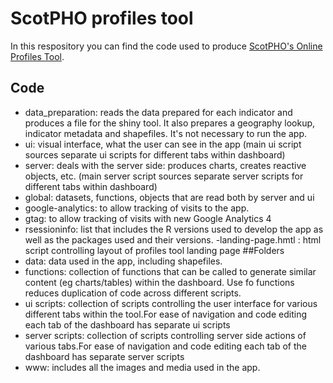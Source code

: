 # ScotPHO profiles tool
In this respository you can find the code used to produce [ScotPHO's Online Profiles Tool](https://scotland.shinyapps.io/ScotPHO_profiles_tool/).
## Code
- data_preparation: reads the data prepared for each indicator and produces a file for the shiny tool. It also prepares a geography lookup, indicator metadata and shapefiles. It's not necessary to run the app.
- ui: visual interface, what the user can see in the app (main ui script sources separate ui scripts for different tabs within dashboard)
- server: deals with the server side: produces charts, creates reactive objects, etc. (main server script sources separate server scripts for different tabs within dashboard)
- global: datasets, functions, objects that are read both by server and ui
- google-analytics: to allow tracking of visits to the app.
- gtag: to allow tracking of visits with new Google Analytics 4
- rsessioninfo: list that includes the R versions used to develop the app as well as the packages used and their versions.
-landing-page.hmtl : html script controlling layout of profiles tool landing page
##Folders
- data: data used in the app, including shapefiles.
- functions: collection of functions that can be called to generate similar content (eg charts/tables) within the dashboard. Use fo functions reduces duplication of code across different scripts. 
- ui scripts: collection of scripts controlling the user interface for various different tabs within the tool.For ease of navigation and code editing each tab of the dashboard has separate ui scripts
- server scripts: collection of scripts controlling server side actions of various tabs.For ease of navigation and code editing each tab of the dashboard has separate server scripts
- www: includes all the images and media used in the app.
